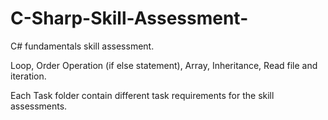 # C-Sharp-Skill-Assessment-
C# fundamentals skill assessment.

Loop, Order Operation (if else statement), Array, Inheritance, Read file and iteration. 

Each Task folder contain different task requirements for the skill assessments. 
